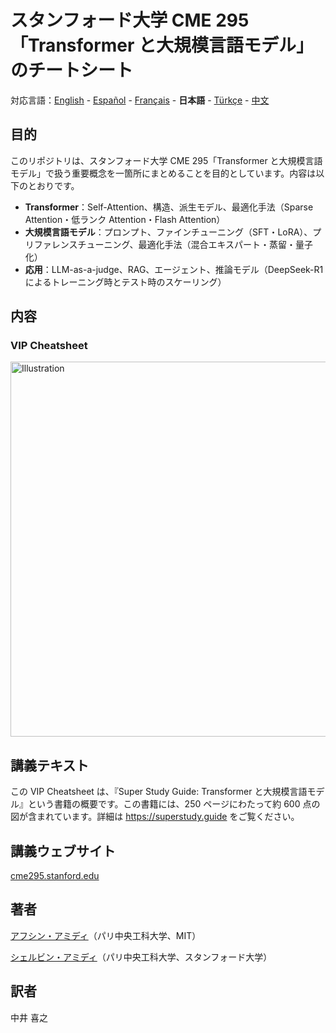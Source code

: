 # スタンフォード大学 CME 295「Transformer と大規模言語モデル」のチートシート
対応言語：[English](https://github.com/afshinea/stanford-cme-295-transformers-large-language-models/tree/main/en) - [Español](https://github.com/afshinea/stanford-cme-295-transformers-large-language-models/tree/main/es) - [Français](https://github.com/afshinea/stanford-cme-295-transformers-large-language-models/tree/main/fr) - **日本語** - [Türkçe](https://github.com/afshinea/stanford-cme-295-transformers-large-language-models/tree/main/tr) - [中文](https://github.com/afshinea/stanford-cme-295-transformers-large-language-models/tree/main/zh)

## 目的
このリポジトリは、スタンフォード大学 CME 295「Transformer と大規模言語モデル」で扱う重要概念を一箇所にまとめることを目的としています。内容は以下のとおりです。
- **Transformer**：Self-Attention、構造、派生モデル、最適化手法（Sparse Attention・低ランク Attention・Flash Attention）
- **大規模言語モデル**：プロンプト、ファインチューニング（SFT・LoRA）、プリファレンスチューニング、最適化手法（混合エキスパート・蒸留・量子化）
- **応用**：LLM-as-a-judge、RAG、エージェント、推論モデル（DeepSeek-R1 によるトレーニング時とテスト時のスケーリング）

## 内容
### VIP Cheatsheet
<a href="https://github.com/afshinea/stanford-cme-295-transformers-large-language-models/blob/main/ja/cheatsheet-transformers-large-language-models.pdf"><img src="https://cme295.stanford.edu/cheatsheet-ja.png" alt="Illustration" width="600px"/></a>

## 講義テキスト
この VIP Cheatsheet は、『Super Study Guide: Transformer と大規模言語モデル』という書籍の概要です。この書籍には、250 ページにわたって約 600 点の図が含まれています。詳細は https://superstudy.guide をご覧ください。

## 講義ウェブサイト
[cme295.stanford.edu](https://cme295.stanford.edu/)

## 著者
[アフシン・アミディ](https://www.linkedin.com/in/afshineamidi/)（パリ中央工科大学、MIT）

[シェルビン・アミディ](https://www.linkedin.com/in/shervineamidi/)（パリ中央工科大学、スタンフォード大学）

## 訳者
中井 喜之

